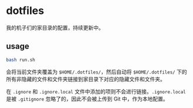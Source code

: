 # dotfiles

我的机子们的家目录的配置，持续更新中。

## usage

```bash
bash run.sh
```

会将当前文件夹覆盖为 `$HOME/.dotfiles/`，然后自动将 `$HOME/.dotfiles/` 下的所有非隐藏的文件和文件夹链接到家目录下对应的隐藏文件和文件夹。

在 `.ignore` 和 `.ignore.local` 文件中添加的项则不会进行链接。`.ignore.local` 是被 `.gitignore` 忽略了的，因此不会被上传到 Git 中，作为本地配置。